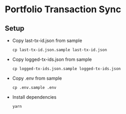 # Portfolio Transaction Sync

## Setup

- Copy last-tx-id.json from sample

  ```
  cp last-tx-id.json.sample last-tx-id.json
  ```

- Copy logged-tx-ids.json from sample

  ```
  cp logged-tx-ids.json.sample logged-tx-ids.json
  ```

- Copy .env from sample

  ```
  cp .env.sample .env
  ```

- Install dependencies
  ```
  yarn
  ```
